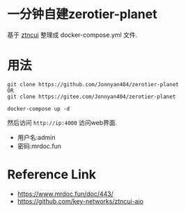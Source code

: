 
# 一分钟自建zerotier-planet

基于 [ztncui](https://github.com/key-networks/ztncui-aio) 整理成 docker-compose.yml 文件.

# 用法

```
git clone https://github.com/Jonnyan404/zerotier-planet
OR
git clone https://gitee.com/Jonnyan404/zerotier-planet

docker-compose up -d
```

然后访问 `http://ip:4000` 访问web界面.
- 用户名:admin
- 密码:mrdoc.fun


# Reference Link

- <https://www.mrdoc.fun/doc/443/>
- <https://github.com/key-networks/ztncui-aio>
